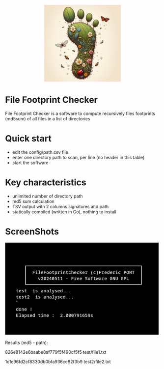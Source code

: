 <p align="center">
<img src="src/images/footprint.png" alt="drawing" width="250" height="250" />
</p>

#  File Footprint Checker
File Footprint Checker is a software to compute recursively files footprints (md5sum) of all files in a list of directories

# Quick start
- edit the config/path.csv file
- enter one directory path to scan, per line (no header in this table)
- start the software

# Key characteristics
- unlimited number of directory path
- md5 sum calculation
- TSV output with 2 columns signatures and path
- statically compiled (written in Go), nothing to install 

# ScreenShots
![CLI](src/images/screenshot.png)

Results (md5 - path):

826e8142e6baabe8af779f5f490cf5f5	test/file1.txt

1c1c96fd2cf8330db0bfa936ce82f3b9	test2/file2.txt